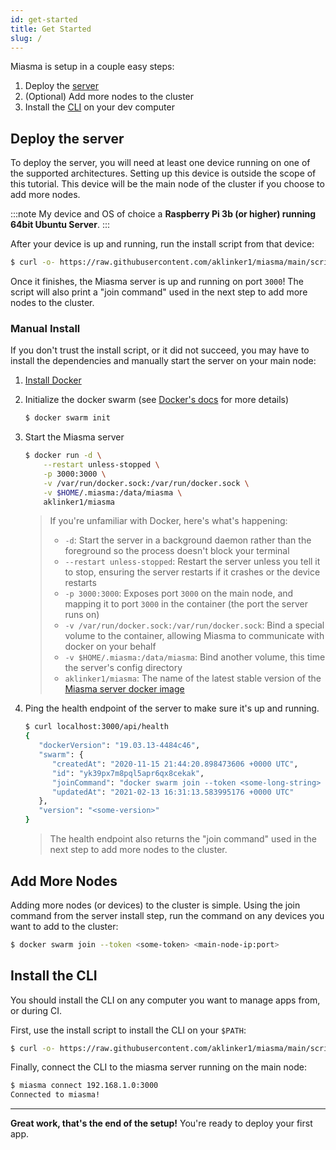 ```yaml
---
id: get-started
title: Get Started
slug: /
---
```


Miasma is setup in a couple easy steps:

1. Deploy the [server](/docs/server)
2. (Optional) Add more nodes to the cluster
3. Install the [CLI](/docs/cli) on your dev computer

## Deploy the server

To deploy the server, you will need at least one device running on one of the supported architectures. Setting up this device is outside the scope of this tutorial. This device will be the main node of the cluster if you choose to add more nodes.

:::note
My device and OS of choice a **Raspberry Pi 3b (or higher) running 64bit Ubuntu Server**.
:::

After your device is up and running, run the install script from that device:

```bash
$ curl -o- https://raw.githubusercontent.com/aklinker1/miasma/main/scripts/install-server.sh | bash
```

Once it finishes, the Miasma server is up and running on port `3000`! The script will also print a "join command" used in the next step to add more nodes to the cluster.

### Manual Install

If you don't trust the install script, or it did not succeed, you may have to install the dependencies and manually start the server on your main node:

1. [Install Docker](https://docs.docker.com/get-docker/)

1. Initialize the docker swarm (see [Docker's docs](https://docs.docker.com/engine/swarm/swarm-tutorial/create-swarm/) for more details)

   ```bash
   $ docker swarm init
   ```
   
1. Start the Miasma server

   ```bash
   $ docker run -d \
       --restart unless-stopped \
       -p 3000:3000 \
       -v /var/run/docker.sock:/var/run/docker.sock \
       -v $HOME/.miasma:/data/miasma \
       aklinker1/miasma
   ```

   > If you're unfamiliar with Docker, here's what's happening:
   >
   > - `-d`: Start the server in a background daemon rather than the foreground so the process doesn't block your terminal
   > - `--restart unless-stopped`: Restart the server unless you tell it to stop, ensuring the server restarts if it crashes or the device restarts
   > - `-p 3000:3000`: Exposes port `3000` on the main node, and mapping it to port `3000` in the container (the port the server runs on)
   > - `-v /var/run/docker.sock:/var/run/docker.sock`: Bind a special volume to the container, allowing Miasma to communicate with docker on your behalf
   > - `-v $HOME/.miasma:/data/miasma`: Bind another volume, this time the server's config directory
   > - `aklinker1/miasma`: The name of the latest stable version of the [Miasma server docker image](https://hub.docker.com/r/aklinker1/miasma/tags)

1. Ping the health endpoint of the server to make sure it's up and running.

   ```bash
   $ curl localhost:3000/api/health
   {
      "dockerVersion": "19.03.13-4484c46",
      "swarm": {
         "createdAt": "2020-11-15 21:44:20.898473606 +0000 UTC",
         "id": "yk39px7m8pql5apr6qx8cekak",
         "joinCommand": "docker swarm join --token <some-long-string> <miasma-ip:port>",
         "updatedAt": "2021-02-13 16:31:13.583995176 +0000 UTC"
      },
      "version": "<some-version>"
   }
   ```

   > The health endpoint also returns the "join command" used in the next step to add more nodes to the cluster.

## Add More Nodes

Adding more nodes (or devices) to the cluster is simple. Using the join command from the server install step, run the command on any devices you want to add to the cluster:

```bash
$ docker swarm join --token <some-token> <main-node-ip:port>
```

## Install the CLI

You should install the CLI on any computer you want to manage apps from, or during CI.

First, use the install script to install the CLI on your `$PATH`:

```bash
$ curl -o- https://raw.githubusercontent.com/aklinker1/miasma/main/scripts/install-cli.sh | bash
```

Finally, connect the CLI to the miasma server running on the main node:

```bash
$ miasma connect 192.168.1.0:3000
Connected to miasma!
```

---

**Great work, that's the end of the setup!** You're ready to deploy your first app.
